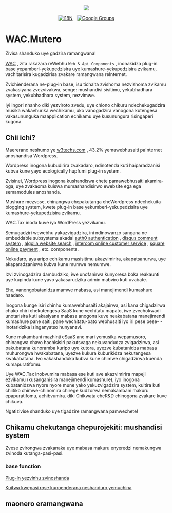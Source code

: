 <p align="center"><a href="https://wac.tax"><img src="https://cdn.jsdelivr.net/gh/wactax/img/logo.svg"/></a></p><p align="center"><a href="https://github.com/wactax/wac.tax/blob/main/doc/README.md#readme"><img alt="I18N" src="https://cdn.jsdelivr.net/gh/wactax/img/t.svg"/></a>　<a href="https://groups.google.com/u/2/g/wactax"><img alt="Google Groups" src="https://cdn.jsdelivr.net/gh/wactax/img/g-groups.svg"/></a></p>

# WAC.Mutero

Zivisa shanduko uye gadzira ramangwana!

[WAC](https://wac.tax) , zita rakazara reWebhu `Web & Api Components` , inonakidza plug-in base yepamberi-yekupedzisira uye kumashure-yekupedzisira zvikamu, vachitarisira kugadzirisa zvakare ramangwana reInternet.

Zvichienderana ne-plug-in base, isu tichaita zvishoma nezvishoma zvikamu zvakasiyana zvezvivakwa, senge: mushandisi sisitimu, yekubhadhara system, yekubhadhara system, nezvimwe.

Iyi ingori nhanho diki yezviroto zvedu, uye chiono chikuru ndechekugadzira musika wakavhurika wechikamu, uko vanogadzira vanogona kutengesa vakasununguka maapplication echikamu uye kusunungura risingaperi kugona.

## Chii ichi?

Maererano neshumo ye [w3techs.com](https://w3techs.com/technologies/details/cm-wordpress) , 43.2% yemawebhusaiti paInternet anoshandisa Wordpress.

Wordpress inogona kubudirira zvakadaro, ndinotenda kuti haiparadzanisi kubva kune yayo ecologically hupfumi plug-in system.

Zvisinei, Wordpress inogona kushandiswa chete pamawebhusaiti akamira-oga, uye zvakaoma kuiswa mumashandisirwo ewebsite ega ega semamodules anoshanda.

Mushure mezvose, chinangwa chepakutanga cheWordpress ndechekuita blogging system, kwete plug-in base yekumberi-yekupedzisira uye kumashure-yekupedzisira zvikamu.

WAC.Tax inoda kuve iyo WordPress yezvikamu.

Semugadziri wewebhu yakazvigadzira, ini ndinowanzo sangana ne embeddable subsystems akadai [auth0 authentication](https://auth0.com) , [disqus comment system](https://disqus.com) , [algolia website search](https://www.algolia.com) , [intercom online customer service](https://www.intercom.com) , [square online payment](https://developer.squareup.com/docs/web-payments/overview) , etc. components.

Nekudaro, aya aripo echikamu masisitimu akazvimirira, akapatsanurwa, uye akaparadzaniswa kubva kune mumwe nemumwe.

Izvi zvinogadzira dambudziko, iwe unofanirwa kunyoresa boka reakaunti uye kupinda kune yavo yakasarudzika admin mabviro kuti uvabate.

Ehe, vanongobatanidza mamwe mabasa, asi manejimendi kumashure haadaro.

Inogona kunge isiri chinhu kumawebhusaiti akajairwa, asi kana chigadzirwa chako chiri chekutengesa SaaS kune vechitatu mapato, iwe zvechokwadi unotarisira kuti akasiyana mabasa anogona kuve neakabatana manejimendi kumashure pane saiti, pane wechitatu-bato webhusaiti iyo iri pese pese- - Inotaridzika isinganyatso hunyanzvi.

Kune makambani mazhinji eSaaS ane mari yemusika wepamusoro, chinangwa chavo hachisisiri pakutsvaga nekuvandudza zvigadzirwa, asi pakubatana kunoramba kuripo uye kutora, uyezve kubatanidza mabasa muhurongwa hwakabatana, uyezve kukura kuburikidza nekutengesa kwakabatana. Ivo vakashanduka kubva kune chimwe chigadzirwa kuenda kumapuratifomu.

Uye WAC.Tax inobvumira mabasa ese kuti ave akazvimirira mapeji ezvikamu (kusanganisira manejimendi kumashure), iyo inogona kubatanidzwa nyore nyore mune yako yekuzvigadzira system, kuitira kuti chiitiko chimwe-chinomira chirege kudzorwa nemakambani makuru epapuratifomu, achibvumira. diki Chikwata cheR&D chinogona zvakare kuve chikuva.

Ngatizivise shanduko uye tigadzire ramangwana pamwechete!

## Chikamu chekutanga chepurojekiti: mushandisi system

Zvese zvirongwa zvakanaka uye mabasa makuru enyeredzi nemakungwa zvinoda kutanga-pasi-pasi.

### base function

[Plug-in yezvinhu zvinoshanda](./pkg.md)

[Kuitwa kwepasi rose kunoenderana neshanduro yemuchina](./i18n.md)

## maonero eramangwana
